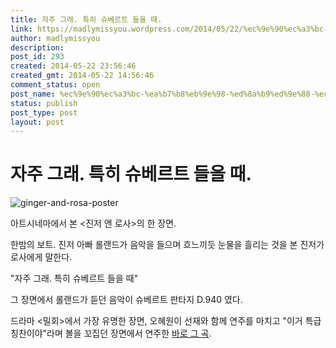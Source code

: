 ```yaml
---
title: 자주 그래. 특히 슈베르트 들을 때.
link: https://madlymissyou.wordpress.com/2014/05/22/%ec%9e%90%ec%a3%bc-%ea%b7%b8%eb%9e%98-%ed%8a%b9%ed%9e%88-%ec%8a%88%eb%b2%a0%eb%a5%b4%ed%8a%b8-%eb%93%a4%ec%9d%84-%eb%95%8c/
author: madlymissyou
description: 
post_id: 293
created: 2014-05-22 23:56:46
created_gmt: 2014-05-22 14:56:46
comment_status: open
post_name: %ec%9e%90%ec%a3%bc-%ea%b7%b8%eb%9e%98-%ed%8a%b9%ed%9e%88-%ec%8a%88%eb%b2%a0%eb%a5%b4%ed%8a%b8-%eb%93%a4%ec%9d%84-%eb%95%8c
status: publish
post_type: post
layout: post
---
```


# 자주 그래. 특히 슈베르트 들을 때.

![ginger-and-rosa-poster](http://madlymissyou.files.wordpress.com/2014/05/ginger-and-rosa-poster.jpg?w=611)

아트시네마에서 본 <진저 앤 로사>의 한 장면.

한밤의 보트. 진저 아빠 롤랜드가 음악을 들으며 흐느끼듯 눈물을 흘리는 것을 본 진저가 로사에게 말한다.

"자주 그래. 특히 슈베르트 들을 때"

그 장면에서 롤랜드가 듣던 음악이 슈베르트 판타지 D.940 였다.

드라마 <밀회>에서 가장 유명한 장면, 오혜원이 선재와 함께 연주를 마치고 "이거 특급 칭찬이야"라며 볼을 꼬집던 장면에서 연주한 [바로 그 곡](http://www.youtube.com/watch?v=7xvpe2Zz45A).